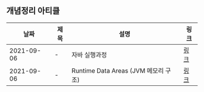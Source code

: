 ## 개념정리 아티클

| 날짜       | 제목 | 설명                             | 링크                                   |
| ---------- | ---- | -------------------------------- | -------------------------------------- |
| 2021-09-06 | -    | 자바 실행과정        | [링크](https://jh-labs.tistory.com/26)  |
| 2021-09-06 | -    | Runtime Data Areas (JVM 메모리 구조)              | [링크](https://jh-labs.tistory.com/28)  |
